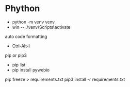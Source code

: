 # Phython

- python -m venv venv
- win -- .\venv\Scripts\aсtivate

auto code formatting
- Ctrl-Alt-l

pip or pip3
- pip list
- pip install pywebio 

pip freeze > requirements.txt pip3 install -r requirements.txt

